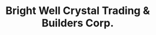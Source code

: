 ---
title: "Bright Well Crystal Trading & Builders Corp."
url: /manila/bright-well-crystal-trading-and-builders-corp/
shop: electrical
---